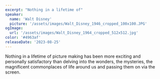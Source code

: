```yaml
---
excerpt: "Nothing in a lifetime of"
speaker:
  name: 'Walt Disney'
  picture: '/assets/images/Walt_Disney_1946_cropped_100x100.JPG'
ogImage:
  url: '/assets/images/Walt_Disney_1964_cropped_512x512.jpg'
color: '#4963af'
releaseDate: '2023-08-25'
---
```

Nothing in a lifetime of picture making has been more exciting and personally satisfactory than delving into the wonders, the mysteries, the magnificent commonplaces of life around us and passing them on via the screen.
